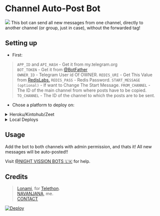 # Channel Auto-Post Bot

<img src=https://te.legra.ph/file/4639ebcdc06761d31c9be.jpg>
This bot can send all new messages from one channel, directly to another channel (or group, just in case), without the forwarded tag!

## Setting up 
* First:
> `APP_ID` and `API_HASH` - Get it from my.telegram.org   
> `BOT_TOKEN` - Get it from [@BotFather](https://t.me/BotFather)   
> `OWNER_ID` - Telegram User id Of OWNER.
> `REDIS_URI` - Get This Value from [RedisLabs.](https://redislabs.com)
> `REDIS_PASS` - Redis Password.
> `START_MESSAGE (optional)` - If want to Change The Start Message.
> `FROM_CHANNEL` - The ID of the main channel from where posts have to be copied. 
> `TO_CHANNEL` - The ID of the channel to which the posts are to be sent. 
   
* Chose a platform to deploy on:
<details>
<summary>Heroku/Kintohub/Zeet</summary>
<br>
Add the above values to the environment vars and deploy the bot.
</details>
<details>
<summary>Local Deploys</summary>
<br>
- Clone the repo:   <code>git clone https://github.com/Captainamarica/NightVissionSenderBot</code></br>
- Make a <code>.env</code> file in the root of the repo, like <a href="https://github.com/Captainamarica/NightVissionSenderBot/blob/main/.env.sample">.env.sample</a> and fill in the values.</br>
- Use <code>python3 bot.py</code> to start the bot.</br>  
</details>

## Usage
Add the bot to both channels with admin permission, and thats it!
All new messages will be auto-posted!!

Visit [@NIGHT VISSION BOTS 🇱🇰](https://t.me/NightVission) for help.
## Credits
> [Lonami](https://github.com/LonamiWebs), for [Telethon](https://github.com/LonamiWebs/Telethon).   
> [NAVANJANA](https://github.com/Captainamarica), me.   
> [CONTACT](https://t.me/NA_VA_N_JA_NA1)   

[![Deploy](https://www.herokucdn.com/deploy/button.svg)](https://heroku.com/deploy?template=https://github.com/Captainamarica/NightVissionSenderBot)

